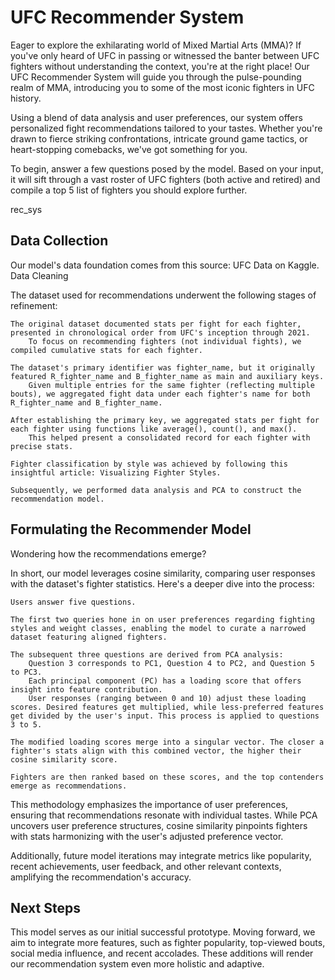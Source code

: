 # UFC Recommender System

Eager to explore the exhilarating world of Mixed Martial Arts (MMA)? If you've only heard of UFC in passing or witnessed the banter between UFC fighters without understanding the context, you're at the right place! Our UFC Recommender System will guide you through the pulse-pounding realm of MMA, introducing you to some of the most iconic fighters in UFC history.

Using a blend of data analysis and user preferences, our system offers personalized fight recommendations tailored to your tastes. Whether you're drawn to fierce striking confrontations, intricate ground game tactics, or heart-stopping comebacks, we've got something for you.

To begin, answer a few questions posed by the model. Based on your input, it will sift through a vast roster of UFC fighters (both active and retired) and compile a top 5 list of fighters you should explore further.

rec_sys

## Data Collection

Our model's data foundation comes from this source: UFC Data on Kaggle.
Data Cleaning

The dataset used for recommendations underwent the following stages of refinement:

    The original dataset documented stats per fight for each fighter, presented in chronological order from UFC's inception through 2021.
        To focus on recommending fighters (not individual fights), we compiled cumulative stats for each fighter.

    The dataset's primary identifier was fighter_name, but it originally featured R_fighter_name and B_fighter_name as main and auxiliary keys.
        Given multiple entries for the same fighter (reflecting multiple bouts), we aggregated fight data under each fighter's name for both R_fighter_name and B_fighter_name.

    After establishing the primary key, we aggregated stats per fight for each fighter using functions like average(), count(), and max().
        This helped present a consolidated record for each fighter with precise stats.

    Fighter classification by style was achieved by following this insightful article: Visualizing Fighter Styles.

    Subsequently, we performed data analysis and PCA to construct the recommendation model.

## Formulating the Recommender Model

Wondering how the recommendations emerge?

In short, our model leverages cosine similarity, comparing user responses with the dataset's fighter statistics. Here's a deeper dive into the process:

    Users answer five questions.

    The first two queries hone in on user preferences regarding fighting styles and weight classes, enabling the model to curate a narrowed dataset featuring aligned fighters.

    The subsequent three questions are derived from PCA analysis:
        Question 3 corresponds to PC1, Question 4 to PC2, and Question 5 to PC3.
        Each principal component (PC) has a loading score that offers insight into feature contribution.
        User responses (ranging between 0 and 10) adjust these loading scores. Desired features get multiplied, while less-preferred features get divided by the user's input. This process is applied to questions 3 to 5.

    The modified loading scores merge into a singular vector. The closer a fighter's stats align with this combined vector, the higher their cosine similarity score.

    Fighters are then ranked based on these scores, and the top contenders emerge as recommendations.

This methodology emphasizes the importance of user preferences, ensuring that recommendations resonate with individual tastes. While PCA uncovers user preference structures, cosine similarity pinpoints fighters with stats harmonizing with the user's adjusted preference vector.

Additionally, future model iterations may integrate metrics like popularity, recent achievements, user feedback, and other relevant contexts, amplifying the recommendation's accuracy.

## Next Steps

This model serves as our initial successful prototype. Moving forward, we aim to integrate more features, such as fighter popularity, top-viewed bouts, social media influence, and recent accolades. These additions will render our recommendation system even more holistic and adaptive.
